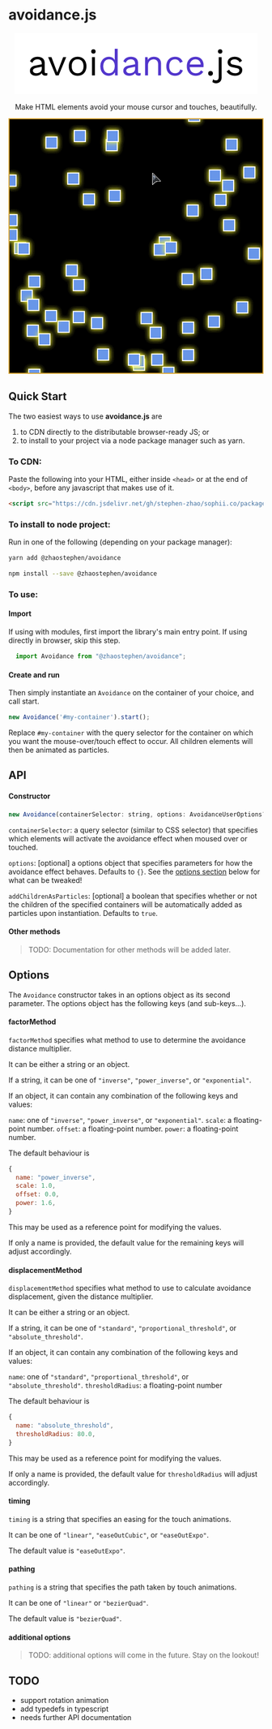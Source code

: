 # avoidance.js

<p align="center">
  <img alt="avoidance.js logo" src="branding/avoidancejs_logo.png"/>
</p>
<p align="center">
    Make HTML elements avoid your mouse cursor and touches, beautifully.
</p>
<p align="center">
  <img alt="avoidance.js demo animation" src="docs/demo.gif"/>
</p>

## Quick Start

The two easiest ways to use **avoidance.js** are

1. to CDN directly to the distributable browser-ready JS; or
2. to install to your project via a node package manager such as yarn.

### To CDN:

Paste the following into your HTML, either inside `<head>` or at the end of `<body>`, before any javascript that makes use of it.

```html
<script src="https://cdn.jsdelivr.net/gh/stephen-zhao/sophii.co/packages/avoidance/dist/avoidance.var.min.js">
```

### To install to node project:

Run in one of the following (depending on your package manager):

```sh
yarn add @zhaostephen/avoidance
```
```sh
npm install --save @zhaostephen/avoidance
```

### To use:

#### Import

If using with modules, first import the library's main entry point. If using directly in browser, skip this step.

```js
  import Avoidance from "@zhaostephen/avoidance";
```

#### Create and run

Then simply instantiate an `Avoidance` on the container of your choice, and call start.

```js
new Avoidance('#my-container').start();
```

Replace `#my-container` with the query selector for the container on which you want the mouse-over/touch effect to occur. All children elements will then be animated as particles.

## API

#### Constructor

```js
new Avoidance(containerSelector: string, options: AvoidanceUserOptions?, addChildrenAsParticles: boolean?)
```

`containerSelector`: a query selector (similar to CSS selector) that specifies which elements will activate the avoidance effect when moused over or touched.

`options`: \[optional\] a options object that specifies parameters for how the avoidance effect behaves. Defaults to `{}`. See the [options section](#options) below for what can be tweaked!

`addChildrenAsParticles`: \[optional\] a boolean that specifies whether or not the children of the specified containers will be automatically added as particles upon instantiation. Defaults to `true`.

#### Other methods

> TODO: Documentation for other methods will be added later.

## Options

The `Avoidance` constructor takes in an options object as its second parameter. The options object has the following keys (and sub-keys...).

#### factorMethod

`factorMethod` specifies what method to use to determine the avoidance distance multiplier.

It can be either a string or an object.

If a string, it can be one of `"inverse"`, `"power_inverse"`, or `"exponential"`.

If an object, it can contain any combination of the following keys and values:

`name`: one of `"inverse"`, `"power_inverse"`, or `"exponential"`.
`scale`: a floating-point number.
`offset`: a floating-point number.
`power`: a floating-point number.

The default behaviour is

```js
{
  name: "power_inverse",
  scale: 1.0,
  offset: 0.0,
  power: 1.6,
}
```

This may be used as a reference point for modifying the values.

If only a name is provided, the default value for the remaining keys will adjust accordingly.

#### displacementMethod

`displacementMethod` specifies what method to use to calculate avoidance displacement, given the distance multiplier.

It can be either a string or an object.

If a string, it can be one of `"standard"`, `"proportional_threshold"`, or `"absolute_threshold"`.

If an object, it can contain any combination of the following keys and values:

`name`: one of `"standard"`, `"proportional_threshold"`, or `"absolute_threshold"`.
`thresholdRadius`: a floating-point number

The default behaviour is

```js
{
  name: "absolute_threshold",
  thresholdRadius: 80.0,
}
```

This may be used as a reference point for modifying the values.

If only a name is provided, the default value for `thresholdRadius` will adjust accordingly.

#### timing

`timing` is a string that specifies an easing for the touch animations.

It can be one of `"linear"`, `"easeOutCubic"`, or `"easeOutExpo"`.

The default value is `"easeOutExpo"`.

#### pathing

`pathing` is a string that specifies the path taken by touch animations.

It can be one of `"linear"` or `"bezierQuad"`.

The default value is `"bezierQuad"`.

#### additional options

> TODO: additional options will come in the future. Stay on the lookout!


## TODO

- support rotation animation
- add typedefs in typescript
- needs further API documentation
